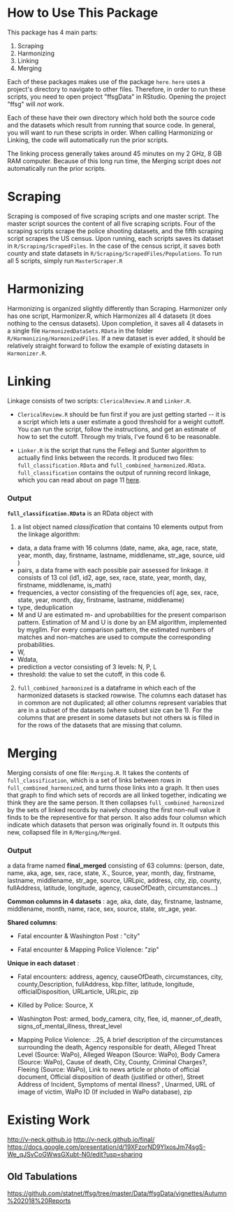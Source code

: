 # How to Use This Package

    

This package has 4 main parts:

1. Scraping
2. Harmonizing
3. Linking
4. Merging

Each of these packages makes use of the package `here`. `here` uses a project's directory to navigate to other files. Therefore, in order to run these scripts, you need to open project "ffsgData" in RStudio. Opening the project "ffsg" will *not* work.

Each of these have their own directory which hold both the source code and the datasets which result from running that source code. In general, you will want to run these scripts in order. When calling Harmonizing or Linking, the code will automatically run the prior scripts.

The linking process generally takes around 45 minutes on my 2 GHz, 8 GB RAM computer. Because of this long run time, the Merging script does *not* automatically run the prior scripts.

# Scraping
Scraping is composed of five scraping scripts and one master script. The master script sources the content of all five scraping scripts. Four of the scraping scripts scrape the police shooting datasets, and the fifth scraping script scrapes the US census. Upon running, each scripts saves its dataset in `R/Scraping/ScrapedFiles`. In the case of the census script, it saves both county and state datasets in `R/Scraping/ScrapedFiles/Populations`. To run all 5 scripts, simply run `MasterScraper.R`

# Harmonizing
Harmonizing is organized slightly differently than Scraping. Harmonizer only has one script, Harmonizer.R, which Harmonizes all 4 datasets (it does nothing to the census datasets). Upon completion, it saves all 4 datasets in a single file `HarmonizedDataSets.RData` in the folder `R/Harmonizing/HarmonizedFiles`. If a new dataset is ever added, it should be relatively straight forward to follow the example of existing datasets in `Harmonizer.R`.


# Linking
Linkage consists of two scripts: `ClericalReview.R` and `Linker.R`. 

* `ClericalReview.R` should be fun first if you are just getting started -- it is a script which lets a user estimate a good threshold for a weight cuttoff. You can run the script, follow the instructions, and get an estimate of how to set the cutoff. Through my trials, I've found 6 to be reasonable.

* `Linker.R`  is the script that runs the Fellegi and Sunter algorithm to actually find links between the records. It produced two files: `full_classification.RData` and `full_combined_harmonized.RData`. `full_classification` contains the output of running record linkage, which you can read about on page 11 [here](https://cran.r-project.org/web/packages/RecordLinkage/RecordLinkage.pdf). 

### Output

__`full_classification.RData`__ is an RData object with 

1. a list object named _classification_ that contains 10 elements output from the linkage algorithm: 
* data, a data frame with 16 columns (date, name, aka, age, race, state, year, month, day, firstname, lastname, middlename, str_age, source, uid )
* pairs, a data frame with each possible pair assessed for linkage. it consists of 13 col (id1, id2, age, sex, race, state, year, month, day, firstname, middlename, is_math)
* frequencies,  a vector consisting of the frequencies of( age, sex, race, state, year, month, day, firstname, lastname, middlename)
* type, deduplication
* M and U are estimated m- and uprobabilities for the present comparison pattern. Estimation of M and U is done by an EM algorithm, implemented by mygllm. For every comparison pattern, the estimated numbers of matches and non-matches are used to compute the corresponding probabilities.
* W, 
* Wdata, 
* prediction a vector consisting of 3 levels: N, P, L
* threshold: the value to set the cutoff, in this code 6.

2. `full_combined_harmonized` is a dataframe in which each of the harmonized datasets is stacked rowwise. The columns each dataset has in common are not duplicated; all other columns represent variables that are in a subset of the datasets (where subset size can be 1). For the columns that are present in some datasets but not others `NA` is filled in for the rows of the datasets that are missing that column. 

# Merging
Merging consists of one file: `Merging.R`. It takes the contents of `full_classification`, which is a set of links between rows in `full_combined_harmonized`, and turns those links into a graph. It then uses that graph to find which sets of records are all linked together, indicating we think they are the same person. It then collapses `full_combined_harmonized` by the sets of linked records by naively choosing the first non-null value it finds to be the representive for that person. It also adds four columsn which indicate which datasets that person was originally found in. It outputs this new, collapsed file in `R/Merging/Merged`.

### Output
a data frame named __final_merged__ consisting of 63 columns: 
(person, date, name, aka, age, sex, race, state, X., Source, year, month, day, firstname, lastname, middlename, str_age, source, URLpic, address, city, zip, county, fullAddress, latitude, longitude, agency, causeOfDeath, circumstances...)

**Common columns in 4 datasets** : age, aka, date, day, firstname, lastname, middlename, month, name, race, sex, source, state, str_age, year.

**Shared columns**: 

- Fatal encounter & Washington Post : "city" 

- Fatal encounter & Mapping Police Violence: "zip"

**Unique in each dataset** : 
* Fatal encounters: address,  agency, causeOfDeath, circumstances, city, county,Description, fullAddress, kbp.filter, latitude, longitude, officialDisposition, URLarticle, URLpic, zip

* Killed by Police: Source, X

* Washington Post: armed, body_camera, city, flee, id, manner_of_death, signs_of_mental_illness, threat_level 

* Mapping Police Violence: ..25, A brief description of the circumstances surrounding the death, Agency responsible for death, Alleged Threat Level (Source: WaPo), Alleged Weapon (Source: WaPo), Body Camera (Source: WaPo), Cause of death, City, County, Criminal Charges?, Fleeing (Source: WaPo), Link to news article or photo of official document, Official disposition of death (justified or other), Street Address of Incident, Symptoms of mental illness? , Unarmed, URL of image of victim, WaPo ID (If included in WaPo database), zip                              
                                   


# Existing Work
http://v-neck.github.io
http://v-neck.github.io/final/
https://docs.google.com/presentation/d/19XFzorND9YIxosJm74sgS-We_qJSvCoGWwsGXubt-N0/edit?usp=sharing

## Old Tabulations
https://github.com/statnet/ffsg/tree/master/Data/ffsgData/vignettes/Autumn%202018%20Reports
